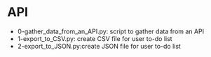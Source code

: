 # API
* 0-gather_data_from_an_API.py: script to gather data from an API
* 1-export_to_CSV.py: create CSV file for user to-do list
* 2-export_to_JSON.py:create JSON file for user to-do list
